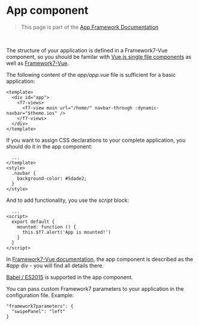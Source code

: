 # App component

> This page is part of the [App Framework Documentation](../DOCUMENTATION.md)

<br />

The structure of your application is defined in a Framework7-Vue component, so you should be familar with [Vue.js single file components](https://vuejs.org/v2/guide/single-file-components.html) as well as [Framework7-Vue](http://framework7.io/vue/).

The following content of the *app/app.vue* file is sufficient for a basic application:

```
<template>
  <div id="app">
    <f7-views>
      <f7-view main url="/home/" navbar-through :dynamic-navbar="$theme.ios" />
    </f7-views>
  </div>
</template>
```

If you want to assign CSS declarations to your complete application, you should do it in the app component:

```
  ...
</template>
<style>
  .navbar {
    background-color: #5dade2;
  }    
</style>
```

And to add functionality, you use the *script* block:

```
  ...
<script>
  export default {
    mounted: function () {
      this.$f7.alert('App is mounted!')
    }
  }
</script>
```

In [Framework7-Vue documentation](http://framework7.io/vue/app-layout.html), the app component is described as the *#app* div - you will find all details there.

[Babel / ES2015](https://babeljs.io/learn-es2015/) is supported in the app component.

You can pass custom Framework7 parameters to your application in the configuration file. Example:

```
"framework7parameters": {
  "swipePanel": "left"
}
```

